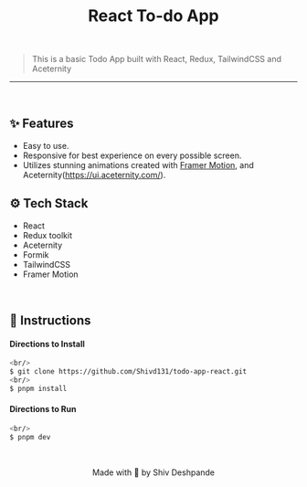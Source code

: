 <h1 align="center">React To-do App</h1>

<br/>

> This is a basic Todo App built with React, Redux, TailwindCSS and Aceternity

---

<br/>

## ✨ Features

- Easy to use.
- Responsive for best experience on every possible screen.
- Utilizes stunning animations created with [Framer Motion](https://www.framer.com/motion/), and Aceternity(https://ui.aceternity.com/).


## ⚙ Tech Stack

- React
- Redux toolkit
- Aceternity
- Formik
- TailwindCSS
- Framer Motion

<br/>

## 📜 Instructions

#### Directions to Install

```bash
<br/>
$ git clone https://github.com/Shivd131/todo-app-react.git
<br/>
$ pnpm install
```

#### Directions to Run

```bash
<br/>
$ pnpm dev
```


<br/>


	



<p align="center">
	Made with 💖 by Shiv Deshpande 
</p>
